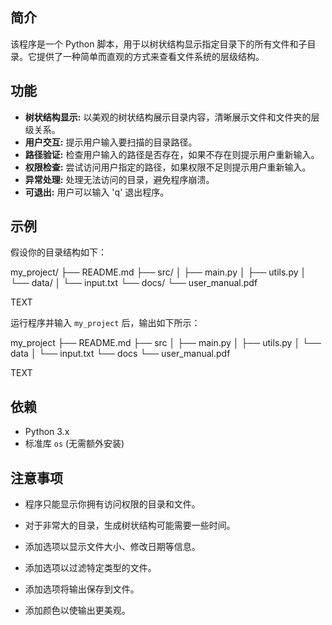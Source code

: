 ## 简介

该程序是一个 Python 脚本，用于以树状结构显示指定目录下的所有文件和子目录。它提供了一种简单而直观的方式来查看文件系统的层级结构。

## 功能

*   **树状结构显示:** 以美观的树状结构展示目录内容，清晰展示文件和文件夹的层级关系。
*   **用户交互:** 提示用户输入要扫描的目录路径。
*   **路径验证:** 检查用户输入的路径是否存在，如果不存在则提示用户重新输入。
*   **权限检查:** 尝试访问用户指定的路径，如果权限不足则提示用户重新输入。
*   **异常处理:**  处理无法访问的目录，避免程序崩溃。
*   **可退出:**  用户可以输入 'q' 退出程序。

## 示例

假设你的目录结构如下：

my_project/
├── README.md
├── src/
│ ├── main.py
│ ├── utils.py
│ └── data/
│ └── input.txt
└── docs/
└── user_manual.pdf

TEXT

运行程序并输入 `my_project` 后，输出如下所示：

my_project
├── README.md
├── src
│ ├── main.py
│ ├── utils.py
│ └── data
│ └── input.txt
└── docs
└── user_manual.pdf

TEXT

## 依赖

*   Python 3.x
*   标准库 `os` (无需额外安装)

## 注意事项

*   程序只能显示你拥有访问权限的目录和文件。
*   对于非常大的目录，生成树状结构可能需要一些时间。



*   添加选项以显示文件大小、修改日期等信息。
*   添加选项以过滤特定类型的文件。
*   添加选项将输出保存到文件。
*   添加颜色以使输出更美观。
